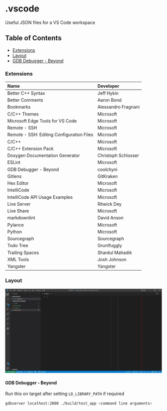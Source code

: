 # .vscode

Useful JSON files for a VS Code workspace

## Table of Contents

* [Extensions](#extensions)
* [Layout](#layout)
* [GDB Debugger - Beyond](#gdb-debugger---beyond)

### Extensions

| Name | Developer |
|:-|:-|
| Better C++ Syntax | Jeff Hykin |
| Better Comments | Aaron Bond |
| Bookmarks | Alessandro Fragnani |
| C/C++ Themes | Microsoft |
| Microsoft Edge Tools for VS Code | Microsoft |
| Remote - SSH | Microsoft |
| Remote - SSH: Editing Configuration Files | Microsoft |
| C/C++ | Microsoft |
| C/C++ Extension Pack | Microsoft |
| Doxygen Documentation Generator | Christoph Schlosser |
| ESLint | Microsoft |
| GDB Debugger - Beyond | coolchyni |
| Gitlens | GitKraken |
| Hex Editor | Microsoft |
| IntelliCode | Microsoft |
| IntelliCode API Usage Examples | Microsoft |
| Live Server | Ritwick Dey |
| Live Share | Microsoft |
| markdownlint | David Anson |
| Pylance | Microsoft |
| Python | Microsoft |
| Sourcegraph | Sourcegraph |
| Todo Tree | Gruntfuggly |
| Trailing Spaces | Shardul Mahadik |
| XML Tools | Josh Johnson |
| Yangster | Yangster |

### Layout

![Workspace Layout](images/layout.jpg)

#### GDB Debugger - Beyond

Run this on target after setting `LD_LIBRARY_PATH` if required

```bash
gdbserver localhost:2000 ./build/test_app <command line arguments>
```

